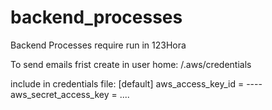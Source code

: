 # backend_processes
Backend Processes require run in 123Hora

To send emails frist create in user home: 
/.aws/credentials

include in credentials file: 
[default]
aws_access_key_id = ----
aws_secret_access_key = ....
